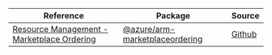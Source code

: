 | Reference | Package | Source |
|---|---|---|
|[Resource Management - Marketplace Ordering](arm-marketplaceordering-readme.md)|[@azure/arm-marketplaceordering](https://www.npmjs.com/package/@azure/arm-marketplaceordering)|[Github](https://github.com/Azure/azure-sdk-for-js/blob/main/sdk/marketplaceordering/arm-marketplaceordering)|
